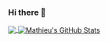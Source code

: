 ### Hi there 👋
<a href="https://github.com/MathieuSevegny/MathieuSevegny">
  <img align="center" src="https://github-readme-stats.vercel.app/api/top-langs/?username=MathieuSevegny&hide=java,html,tex&title_color=ffffff&text_color=c9cacc&icon_color=2bbc8a&bg_color=1d1f21&langs_count=3" />
</a>
<a href="https://github.com/MathieuSevegny/MathieuSevegny">
  <img align="center" src="https://github-readme-stats.vercel.app/api?username=MathieuSevegny&show_icons=true&line_height=27&count_private=true&title_color=ffffff&text_color=c9cacc&icon_color=2bbc8a&bg_color=1d1f21" alt="Mathieu's GitHub Stats" />
</a>
<!--
**MathieuSevegny/MathieuSevegny** is a ✨ _special_ ✨ repository because its `README.md` (this file) appears on your GitHub profile.

Here are some ideas to get you started:

- 🔭 I’m currently working on ...
- 🌱 I’m currently learning ...
- 👯 I’m looking to collaborate on ...
- 🤔 I’m looking for help with ...
- 💬 Ask me about ...
- 📫 How to reach me: ...
- 😄 Pronouns: ...
- ⚡ Fun fact: ...
-->
